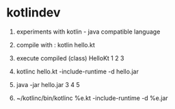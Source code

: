 # kotlindev

1. experiments with kotlin - java compatible language
2. compile with : kotlin hello.kt
3. execute compiled (class) HelloKt 1 2 3 

4. kotlinc hello.kt -include-runtime -d hello.jar

5. java -jar hello.jar  3 4 5

6. ~/kotlinc/bin/kotlinc %e.kt -include-runtime -d %e.jar


